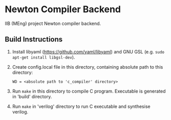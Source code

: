 # Newton Compiler Backend
IIB (MEng) project Newton compiler backend.

## Build Instructions
1. Install libyaml (https://github.com/yaml/libyaml) and GNU GSL (e.g. `sudo apt-get install libgsl-dev`).
2. Create config.local file in this directory, containing absolute path to this directory:

    ```WD = <absolute path to 'c_compiler' directory>```

3. Run `make` in this directory to compile C program. Executable is generated in 'build' directory.

4. Run `make` in 'verilog' directory to run C executable and synthesise verilog.
